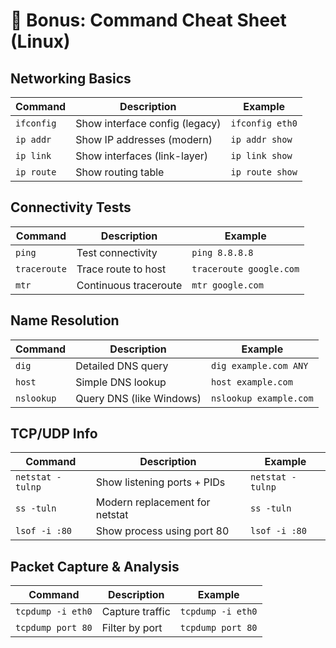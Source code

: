 # 📘 Bonus: Command Cheat Sheet (Linux)

## Networking Basics  
| Command | Description | Example |  
|---------|-------------|---------|  
| `ifconfig` | Show interface config (legacy) | `ifconfig eth0` |  
| `ip addr` | Show IP addresses (modern) | `ip addr show` |  
| `ip link` | Show interfaces (link-layer) | `ip link show` |  
| `ip route` | Show routing table | `ip route show` |  

## Connectivity Tests  
| Command | Description | Example |  
|---------|-------------|---------|  
| `ping` | Test connectivity | `ping 8.8.8.8` |  
| `traceroute` | Trace route to host | `traceroute google.com` |  
| `mtr` | Continuous traceroute | `mtr google.com` |  

## Name Resolution  
| Command | Description | Example |  
|---------|-------------|---------|  
| `dig` | Detailed DNS query | `dig example.com ANY` |  
| `host` | Simple DNS lookup | `host example.com` |  
| `nslookup` | Query DNS (like Windows) | `nslookup example.com` |  

## TCP/UDP Info  
| Command | Description | Example |  
|---------|-------------|---------|  
| `netstat -tulnp` | Show listening ports + PIDs | `netstat -tulnp` |  
| `ss -tuln` | Modern replacement for netstat | `ss -tuln` |  
| `lsof -i :80` | Show process using port 80 | `lsof -i :80` |  

## Packet Capture & Analysis  
| Command | Description | Example |  
|---------|-------------|---------|  
| `tcpdump -i eth0` | Capture traffic | `tcpdump -i eth0` |  
| `tcpdump port 80` | Filter by port | `tcpdump port 80` |  
